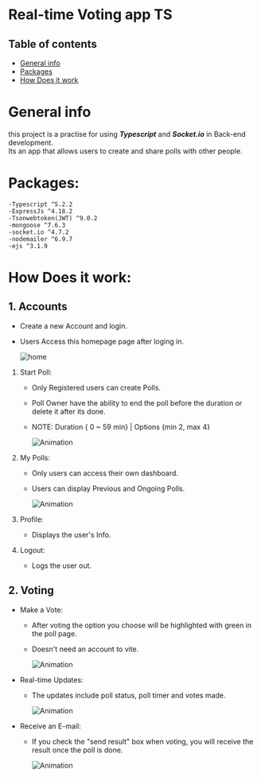 # Real-time Voting app TS

  ## Table of contents
  * [General info](#general-info)
  * [Packages](#Packages)
  * [How Does it work](#how-does-it-work)
  
  # General info
  this project is a practise for using **_Typescript_** and **_Socket.io_** in Back-end development.<br>
  Its an app that allows users to create and share polls with other people.

  # Packages:
  
    -Typescript ^5.2.2
    -ExpressJs ^4.18.2
    -Tsonwebtoken(JWT) ^9.0.2
    -mongoose ^7.6.3
    -socket.io ^4.7.2
    -nodemailer ^6.9.7
    -ejs ^3.1.9

  # How Does it work:

  ##  1. Accounts<br>
  -  Create a new Account and login.
  -  Users Access this homepage page after loging in.

      ![home](https://github.com/Doomzy/Real-time_Voting-app-nodeJS/assets/41492751/1f3f07d6-cee6-4704-b301-d734282845c8)

1. Start Poll:
   - Only Registered users can create Polls.
   - Poll Owner have the ability to end the poll before the duration or delete it after its done.
   - NOTE: Duration { 0 ~ 59 min} | Options {min 2, max 4}
     
     ![Animation](https://github.com/Doomzy/Real-time_Voting-app-nodeJS/assets/41492751/a3c946fe-f847-4e7f-a0fb-9060def48916)
     
2. My Polls:
   - Only users can access their own dashboard.
   - Users can display Previous and Ongoing Polls.
     
     ![Animation](https://github.com/Doomzy/Real-time_Voting-app-nodeJS/assets/41492751/0d8acc61-99a4-4331-ab81-f32724ddc8b6)
     
3. Profile:
   - Displays the user's Info.
4. Logout:
   - Logs the user out.

  ##  2. Voting<br>
  -  Make a Vote:
     - After voting the option you choose will be highlighted with green in the poll page.
     - Doesn't need an account to vite.
       
        ![Animation](https://github.com/Doomzy/Real-time_Voting-app-nodeJS/assets/41492751/74d74aaf-2b5c-4cb4-9bd7-46ef317c7cc7)
     
  -  Real-time Updates:
     - The updates include poll status, poll timer and votes made.

        ![Animation](https://github.com/Doomzy/Real-time_Voting-app-nodeJS/assets/41492751/fcfbfd81-aa78-4f15-b8bd-01e609067bfb)
     
  -  Receive an E-mail:
     - If you check the "send result" box when voting, you will receive the result once the poll is done.

        ![Animation](https://github.com/Doomzy/Real-time_Voting-app-nodeJS/assets/41492751/f33e4a84-05e8-47e8-84c9-cb6e62764e7d)

